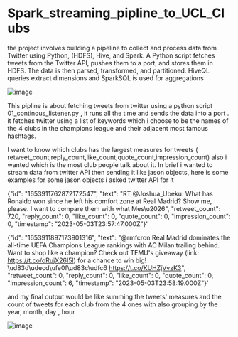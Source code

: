 # Spark_streaming_pipline_to_UCL_Clubs
 the project involves building a pipeline to collect and process data from Twitter using Python, (HDFS), Hive, and Spark. A Python script fetches tweets from the Twitter API, pushes them to a port, and stores them in HDFS. The data is then parsed, transformed, and partitioned. HiveQL queries extract dimensions and SparkSQL is used for aggregations
 
 ![image](https://user-images.githubusercontent.com/132618266/236665004-cfe62e93-e5a8-42a9-a70e-b6cb74d8b651.png)

 This pipline is about fetching tweets from twitter using a python script  01_continous_listener.py , it runs all the time and sends the data into a port . it fetches twitter using  a list of keywords which i choose to be the names of the 4 clubs in the champions league 
 and their adjacent most famous hashtags.
 
 I want to know which clubs has the largest measures for tweets ( retweet_count,reply_count,like_count,quote_count,impression_count) also i wanted which is the most club people talk about it.
 In brief i wanted to stream data from twitter API then sending it like jason objects, here is some  examples for some jason objects i asked twitter API for it 
 
 {"id": "1653911762872172547", "text": "RT @Joshua_Ubeku: What has Ronaldo won since he left his comfort zone at Real Madrid? Show me, please. I want to compare them with what Mes\\u2026", "retweet_count": 720, "reply_count": 0, "like_count": 0, "quote_count": 0, "impression_count": 0, "timestamp": "2023-05-03T23:57:47.000Z"}'
 
 {"id": "1653911897173901316", "text": "@rmfcron Real Madrid dominates the all-time UEFA Champions League rankings with AC Milan trailing behind. Want to shop like a champion? Check out TEMU\'s giveaway (link: https://t.co/oRujX26I5l) for a chance to win big! \\ud83d\\udecd\\ufe0f\\ud83c\\udfc6 https://t.co/KUHZjVvzK3", "retweet_count": 0, "reply_count": 0, "like_count": 0, "quote_count": 0, "impression_count": 6, "timestamp": "2023-05-03T23:58:19.000Z"}'
 
 
  and my final output would be like 
  summing the tweets' measures and the count of tweets for each club from the 4 ones with also grouping by the year, month, day , hour 
  
![image](https://user-images.githubusercontent.com/132618266/236658007-d2ec98a8-a8a7-4a19-ba4d-0623986d9a96.png)

 
 

